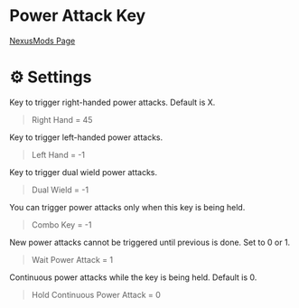 # Power Attack Key

[NexusMods Page](https://www.nexusmods.com/skyrimspecialedition/mods/86467)

# ⚙️ Settings

Key to trigger right-handed power attacks. Default is X.
> Right Hand = 45  

Key to trigger left-handed power attacks.
> Left Hand = -1

Key to trigger dual wield power attacks.
> Dual Wield = -1

You can trigger power attacks only when this key is being held.
> Combo Key = -1

New power attacks cannot be triggered until previous is done. Set to 0 or 1.
> Wait Power Attack = 1  

Continuous power attacks while the key is being held. Default is 0.
> Hold Continuous Power Attack = 0
